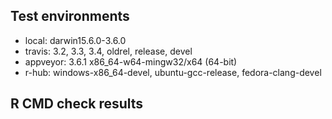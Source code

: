 ## Test environments

* local: darwin15.6.0-3.6.0
* travis: 3.2, 3.3, 3.4, oldrel, release, devel
* appveyor: 3.6.1 x86_64-w64-mingw32/x64 (64-bit)
* r-hub: windows-x86_64-devel, ubuntu-gcc-release, fedora-clang-devel


## R CMD check results
